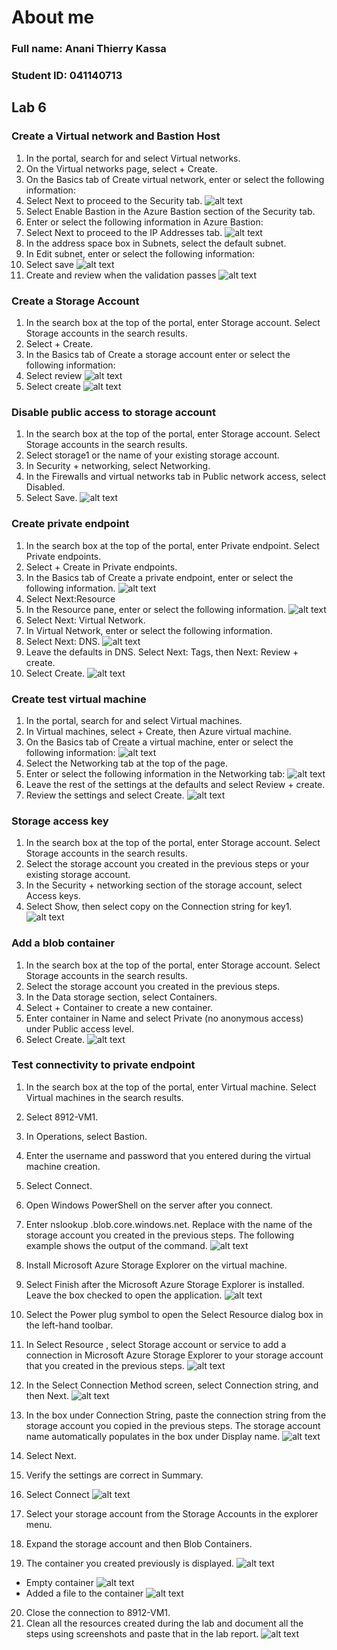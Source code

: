 # About me 
### Full name: Anani Thierry Kassa
### Student ID: 041140713

## Lab 6
### Create a Virtual network and Bastion Host

1.	In the portal, search for and select Virtual networks.
2.	On the Virtual networks page, select + Create.
3.	On the Basics tab of Create virtual network, enter or select the following information:
4.	Select Next to proceed to the Security tab.
![alt text](1-4.PNG)
5.	Select Enable Bastion in the Azure Bastion section of the Security tab.
6.	Enter or select the following information in Azure Bastion:
7.	Select Next to proceed to the IP Addresses tab.
![alt text](5-7.PNG)
8.	In the address space box in Subnets, select the default subnet.
9.	In Edit subnet, enter or select the following information:
10.	Select save
![alt text](8-10.PNG)
11.	Create and review when the validation passes
![alt text](11.PNG)

### Create a Storage Account
1.	In the search box at the top of the portal, enter Storage account. Select Storage accounts in the search results.
2.	Select + Create.
3.	In the Basics tab of Create a storage account enter or select the following information:
4.	Select review 
![alt text](b1-5.PNG)
5.	Select create
![alt text](b5.PNG)

### Disable public access to storage account
1.	In the search box at the top of the portal, enter Storage account. Select Storage accounts in the search results.
2.	Select storage1 or the name of your existing storage account.
3.	In Security + networking, select Networking.
4.	In the Firewalls and virtual networks tab in Public network access, select Disabled.
5.	Select Save.
![alt text](c1-5.PNG)

### Create private endpoint
1.	In the search box at the top of the portal, enter Private endpoint. Select Private endpoints.
2.	Select + Create in Private endpoints.
3.	In the Basics tab of Create a private endpoint, enter or select the following information.
![alt text](d1-3.PNG)
4.	Select Next:Resource
5.	In the Resource pane, enter or select the following information.
![alt text](d4-5.PNG)
6.	Select Next: Virtual Network.
7.	In Virtual Network, enter or select the following information.
8.	Select Next: DNS.
![alt text](d6-8.PNG)
9.	Leave the defaults in DNS. Select Next: Tags, then Next: Review + create.
10.	Select Create.
![alt text](d9-10.PNG)

### Create test virtual machine
1.	In the portal, search for and select Virtual machines.
2.	In Virtual machines, select + Create, then Azure virtual machine.
3.	On the Basics tab of Create a virtual machine, enter or select the following information:
![alt text](e1-3.PNG)
4.	Select the Networking tab at the top of the page.
5.	Enter or select the following information in the Networking tab:
![alt text](e4-5.PNG)
6.	Leave the rest of the settings at the defaults and select Review + create.
7.	Review the settings and select Create.
![alt text](e6-7.PNG)

### Storage access key
1.	In the search box at the top of the portal, enter Storage account. Select Storage accounts in the search results.
2.	Select the storage account you created in the previous steps or your existing storage account.
3.	In the Security + networking section of the storage account, select Access keys.
4.	Select Show, then select copy on the Connection string for key1.
![alt text](f1-4.PNG)

### Add a blob container
1.	In the search box at the top of the portal, enter Storage account. Select Storage accounts in the search results.
2.	Select the storage account you created in the previous steps.
3.	In the Data storage section, select Containers.
4.	Select + Container to create a new container.
5.	Enter container in Name and select Private (no anonymous access) under Public access level.
6.	Select Create.
![alt text](g1-6.PNG)

### Test connectivity to private endpoint
1.	In the search box at the top of the portal, enter Virtual machine. Select Virtual machines in the search results.
2.	Select 8912-VM1.
3.	In Operations, select Bastion.
4.	Enter the username and password that you entered during the virtual machine creation.
5.	Select Connect.
6.	Open Windows PowerShell on the server after you connect.
7.	Enter nslookup <storage-account-name>.blob.core.windows.net. Replace <storage-account-name> with the name of the storage account you created in the previous steps. The following example shows the output of the command.
![alt text](h1-7.PNG)

8.	Install Microsoft Azure Storage Explorer on the virtual machine.
9.	Select Finish after the Microsoft Azure Storage Explorer is installed. Leave the box checked to open the application.
![alt text](h8-9.PNG)
10.	Select the Power plug symbol to open the Select Resource dialog box in the left-hand toolbar.
11.	In Select Resource , select Storage account or service to add a connection in Microsoft Azure Storage Explorer to your storage account that you created in the previous steps.
![alt text](h11.PNG)
12.	In the Select Connection Method screen, select Connection string, and then Next.
![alt text](h12.PNG)
13.	In the box under Connection String, paste the connection string from the storage account you copied in the previous steps. The storage account name automatically populates in the box under Display name.
![alt text](h13.PNG)
14.	Select Next.
15.	Verify the settings are correct in Summary.
16.	Select Connect
![alt text](h14-16.PNG)
17.	Select your storage account from the Storage Accounts in the explorer menu.
18.	Expand the storage account and then Blob Containers.
19.	The container you created previously is displayed.
![alt text](h15-19.PNG)
- Empty container
![alt text](h19.PNG)
- Added a file to the container
![alt text](h20.PNG)
20.	Close the connection to 8912-VM1.
21.	Clean all the resources created during the lab and document all the steps using screenshots and paste that in the lab report.
![alt text](h21.PNG)